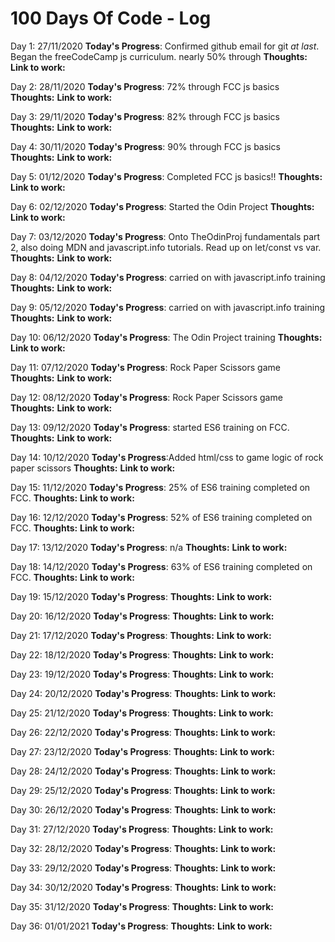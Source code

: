 # 100 Days Of Code - Log

Day 1: 27/11/2020
**Today's Progress**: Confirmed github email for git _at last_. Began the freeCodeCamp js curriculum. nearly 50% through
**Thoughts:**
**Link to work:**

Day 2: 28/11/2020
**Today's Progress**: 72% through FCC js basics
**Thoughts:**
**Link to work:**

Day 3: 29/11/2020
**Today's Progress**: 82% through FCC js basics
**Thoughts:**
**Link to work:**

Day 4: 30/11/2020
**Today's Progress**: 90% through FCC js basics
**Thoughts:**
**Link to work:**

Day 5: 01/12/2020
**Today's Progress**: Completed FCC js basics!!
**Thoughts:**
**Link to work:**

Day 6: 02/12/2020
**Today's Progress**: Started the Odin Project
**Thoughts:**
**Link to work:**

Day 7: 03/12/2020
**Today's Progress**: Onto TheOdinProj fundamentals part 2, also doing MDN and javascript.info tutorials. Read up on let/const vs var.
**Thoughts:**
**Link to work:**

Day 8: 04/12/2020
**Today's Progress**: carried on with javascript.info training
**Thoughts:**
**Link to work:**

Day 9: 05/12/2020
**Today's Progress**: carried on with javascript.info training
**Thoughts:**
**Link to work:**

Day 10: 06/12/2020
**Today's Progress**: The Odin Project training
**Thoughts:**
**Link to work:**

Day 11: 07/12/2020
**Today's Progress**: Rock Paper Scissors game
**Thoughts:**
**Link to work:**

Day 12: 08/12/2020
**Today's Progress**: Rock Paper Scissors game
**Thoughts:**
**Link to work:**

Day 13: 09/12/2020
**Today's Progress**: started ES6 training on FCC.
**Thoughts:**
**Link to work:**

Day 14: 10/12/2020
**Today's Progress**:Added html/css to game logic of rock paper scissors
**Thoughts:**
**Link to work:**

Day 15: 11/12/2020
**Today's Progress**: 25% of ES6 training completed on FCC.
**Thoughts:**
**Link to work:**

Day 16: 12/12/2020
**Today's Progress**: 52% of ES6 training completed on FCC.
**Thoughts:**
**Link to work:**

Day 17: 13/12/2020
**Today's Progress**: n/a
**Thoughts:**
**Link to work:**

Day 18: 14/12/2020
**Today's Progress**: 63% of ES6 training completed on FCC.
**Thoughts:**
**Link to work:**

Day 19: 15/12/2020
**Today's Progress**:
**Thoughts:**
**Link to work:**

Day 20: 16/12/2020
**Today's Progress**:
**Thoughts:**
**Link to work:**

Day 21: 17/12/2020
**Today's Progress**:
**Thoughts:**
**Link to work:**

Day 22: 18/12/2020
**Today's Progress**:
**Thoughts:**
**Link to work:**

Day 23: 19/12/2020
**Today's Progress**:
**Thoughts:**
**Link to work:**

Day 24: 20/12/2020
**Today's Progress**:
**Thoughts:**
**Link to work:**

Day 25: 21/12/2020
**Today's Progress**:
**Thoughts:**
**Link to work:**

Day 26: 22/12/2020
**Today's Progress**:
**Thoughts:**
**Link to work:**

Day 27: 23/12/2020
**Today's Progress**:
**Thoughts:**
**Link to work:**

Day 28: 24/12/2020
**Today's Progress**:
**Thoughts:**
**Link to work:**

Day 29: 25/12/2020
**Today's Progress**:
**Thoughts:**
**Link to work:**

Day 30: 26/12/2020
**Today's Progress**:
**Thoughts:**
**Link to work:**

Day 31: 27/12/2020
**Today's Progress**:
**Thoughts:**
**Link to work:**

Day 32: 28/12/2020
**Today's Progress**:
**Thoughts:**
**Link to work:**

Day 33: 29/12/2020
**Today's Progress**:
**Thoughts:**
**Link to work:**

Day 34: 30/12/2020
**Today's Progress**:
**Thoughts:**
**Link to work:**

Day 35: 31/12/2020
**Today's Progress**:
**Thoughts:**
**Link to work:**

Day 36: 01/01/2021
**Today's Progress**:
**Thoughts:**
**Link to work:**
